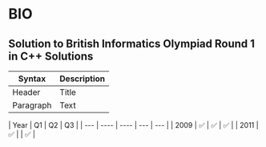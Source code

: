 # BIO
Solution to British Informatics Olympiad Round 1 in C++
Solutions
-----

| Syntax | Description |
| --- | ----------- |
| Header | Title |
| Paragraph | Text |


| Year | Q1 | Q2 | Q3 | 
| --- | ---- | ---- | --- | --- |
| 2009 | ✅ | ✅ | ✅ | 
| 2011 | ✅ |   | ✅ | 
